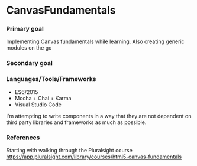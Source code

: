 # CanvasFundamentals

### Primary goal
Implementing Canvas fundamentals while learning. Also creating generic modules on the go 

### Secondary goal

### Languages/Tools/Frameworks
 - ES6/2015
 - Mocha + Chai + Karma
 - Visual Studio Code

I'm attempting to write components in a way that they are not dependent on third party libraries and frameworks as much as possible.

### References
Starting with walking through the Pluralsight course
https://app.pluralsight.com/library/courses/html5-canvas-fundamentals
